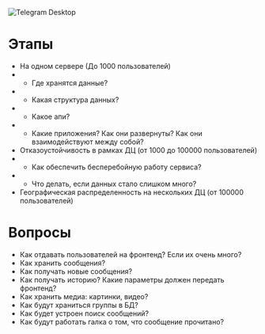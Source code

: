 ![Telegram Desktop](https://cdn.lifehacker.ru/wp-content/uploads/2017/01/b230905e577f9cc2de_1484214907.jpg)


# Этапы
* На одном сервере (До 1000 пользователей)
* * Где хранятся данные?
* * Какая структура данных?
* * Какое апи?
* * Какие приложения? Как они развернуты? Как они взаимодействуют между собой?
* Отказоустойчивость в рамках ДЦ (от 1000 до 100000 пользователей)
* * Как обеспечить бесперебойную работу сервиса?
* * Что делать, если данных стало слишком много?
* Географическая распределенность на нескольких ДЦ (от 100000 пользователей)

# Вопросы
* Как отдавать пользователей на фронтенд? Если их очень много?
* Как хранить сообщения?
* Как получать новые сообщения?
* Как получать историю? Какие параметры должен передать фронтенд?
* Как хранить медиа: картинки, видео?
* Как будут храниться группы в БД?
* Как будет устроен поиск сообщений?
* Как будут работать галка о том, что сообщение прочитано?
